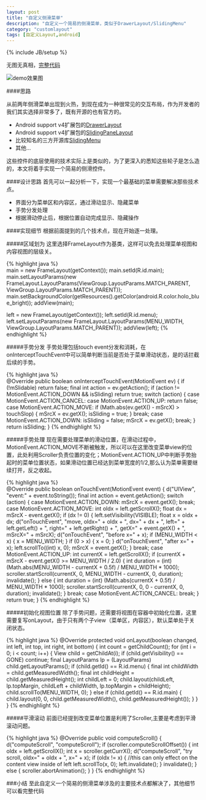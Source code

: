 ```yaml
---
layout: post
title: "自定义侧滑菜单"
description: "自定义一个简易的侧滑菜单，类似于DrawerLayout/SlidingMenu"
category: "customlayout"
tags: [自定义Layout,android]
---
```

{% include JB/setup %}

无图无真相，[完整代码](https://github.com/avenwu/support/blob/master/support/src/main/java/net/avenwu/support/widget/DrawerFrame.java)  

![demo效果图](http://7u2jir.com1.z0.glb.clouddn.com/drawermenu.gif)

####思路

从前两年侧滑菜单出现到火热，到现在成为一种很常见的交互布局，作为开发者的我们其实选择非常多了，既有开源的也有官方的。
	
* Android support v4扩展包的[DrawerLayout](https://developer.android.com/reference/android/support/v4/widget/DrawerLayout.html)
* Android support v4扩展包的[SlidingPaneLayout](https://developer.android.com/reference/android/support/v4/widget/SlidingPaneLayout.html)
* 比较知名的三方开源库[SlidingMenu](https://github.com/jfeinstein10/SlidingMenu)
* 其他...

这些控件的底层使用的技术实际上是类似的，为了更深入的悉知这些轮子是怎么造的，本文将着手实现一个简易的侧滑控件。

####设计思路
首先可以一起分析一下，实现一个最基础的菜单需要解决那些技术点。

* 界面分为菜单区和内容区，通过滑动显示、隐藏菜单
* 手势分发处理
* 根据滑动停止后，根据位置自动完成显示、隐藏操作

####实现细节
根据前面提到的几个技术点，现在开始逐一处理。

#####区域划为
这里选择FrameLayout作为基类，这样可以免去处理菜单视图和内容视图的层级关。

{% highlight java %}		
main = new FrameLayout(getContext());
main.setId(R.id.main);
main.setLayoutParams(new FrameLayout.LayoutParams(ViewGroup.LayoutParams.MATCH_PARENT,
                ViewGroup.LayoutParams.MATCH_PARENT));
main.setBackgroundColor(getResources().getColor(android.R.color.holo_blue_bright));
addView(main);

left = new FrameLayout(getContext());
left.setId(R.id.menu);
left.setLayoutParams(new FrameLayout.LayoutParams(MENU_WIDTH, ViewGroup.LayoutParams.MATCH_PARENT));
addView(left);
{% endhighlight %}

#####手势分发
手势处理包括touch event分发和消耗，在onInterceptTouchEvent中可以简单判断当前是否处于菜单滑动状态，是的话拦截后续的手势。

{% highlight java %}		
@Override
public boolean onInterceptTouchEvent(MotionEvent ev) {
        if (!mSlidable) return false;
        final int action = ev.getAction();
        if (action != MotionEvent.ACTION_DOWN && isSliding) return true;
        switch (action) {
                case MotionEvent.ACTION_CANCEL:
                case MotionEvent.ACTION_UP:
                        return false;
                case MotionEvent.ACTION_MOVE:
                        if (Math.abs(ev.getX() - mSrcX) > touchSlop) {
                                mSrcX = ev.getX();
                                isSliding = true;
                        }
                        break;
                case MotionEvent.ACTION_DOWN:
                        isSliding = false;
                        mSrcX = ev.getX();
                        break;
        }
        return isSliding;
}
{% endhighlight %}

#####手势处理
现在需要处理菜单的滑动位置，在滑动过程中，MotionEvent.ACTION_MOVE不断被触发，所以可以在这里改变菜单view的位置，此处利用Scroller负责位置的变化；MotionEvent.ACTION_UP中判断手势抬起时的菜单位置状态，如果滑动位置已经达到菜单宽度的1/2,那么认为菜单需要继续打开，反之收起。

{% highlight java %}		
@Override
public boolean onTouchEvent(MotionEvent event) {
        d("UIView", "event:" + event.toString());
        final int action = event.getAction();
        switch (action) {
                case MotionEvent.ACTION_DOWN:
                        mSrcX = event.getX();
                        break;
                case MotionEvent.ACTION_MOVE:
                        int oldx = left.getScrollX();
                        float dx = mSrcX - event.getX();
                        if (dx != 0) {
                                left.setVisibility(VISIBLE);
                                float x = oldx + dx;
                                d("onTouchEvent", "move, oldx=" + oldx + ", dx=" + dx + ", left=" +
                                                left.getLeft() + ", right=" + left.getRight() + ", getX=" + event.getX() + ", mSrcX=" + mSrcX);
                                d("onTouchEvent", "before x=" + x);
                                if (MENU_WIDTH < x) {
                                        x = MENU_WIDTH;
                                }
                                if (0 > x) {
                                        x = 0;
                                }
                                d("onTouchEvent", "after x=" + x);
                                left.scrollTo((int) x, 0);
                                mSrcX = event.getX();
                        }
                        break;
                case MotionEvent.ACTION_UP:
                        int currentX = left.getScrollX();
                        if (currentX + mSrcX - event.getX() >= MENU_WIDTH / 2.0) {
                                int duration = (int) (Math.abs(MENU_WIDTH - currentX + 0.5f) / MENU_WIDTH * 1000);
                                scroller.startScroll(currentX, 0, MENU_WIDTH - currentX, 0, duration);
                                invalidate();
                        } else {
                                int duration = (int) (Math.abs(currentX + 0.5f) / MENU_WIDTH * 1000);
                                scroller.startScroll(currentX, 0, 0 - currentX, 0, duration);
                                invalidate();
                        }
                        break;
                case MotionEvent.ACTION_CANCEL:
                        break;
        }
        return true;
}
{% endhighlight %}

#####初始化视图位置
除了手势问题，还需要将视图在容器中初始化位置，这里需要复写onLayout，由于只有两个子view（菜单区，内容区），默认菜单处于关闭状态。

{% highlight java %}
@Override
protected void onLayout(boolean changed, int left, int top, int right, int bottom) {
        int count = getChildCount();
        for (int i = 0; i < count; i++) {
                View child = getChildAt(i);
                if (child.getVisibility() == GONE) continue;
                final LayoutParams lp = (LayoutParams) child.getLayoutParams();
                if (child.getId() == R.id.menu) {
                        final int childWidth = child.getMeasuredWidth();
                        final int childHeight = child.getMeasuredHeight();
                        int childLeft = 0;
                        child.layout(childLeft, lp.topMargin, childLeft + childWidth, lp.topMargin + childHeight);
                        child.scrollTo(MENU_WIDTH, 0);
                } else if (child.getId() == R.id.main) {
                        child.layout(0, 0, child.getMeasuredWidth(), child.getMeasuredHeight());
                }
        }
}
{% endhighlight %}

#####平滑滚动
前面已经提到改变菜单位置是利用了Scroller,主要是考虑到平滑滚动问题。

{% highlight java %}
@Override
public void computeScroll() {
        d("computeScroll", "computeScroll");
        if (scroller.computeScrollOffset()) {
                int oldx = left.getScrollX();
                int x = scroller.getCurrX();
                d("computeScroll", "try scroll, oldx=" + oldx + ", x=" + x);
                if (oldx != x) {
                        //this can only effect on the content view inside of left
                        left.scrollTo(x, 0);
                        left.invalidate();
                }
                invalidate();
        } else {
                scroller.abortAnimation();
        }
}
{% endhighlight %}

###小结
至此自定义一个简易的侧滑菜单涉及的主要技术点都解决了，其他细节可以看完整代码